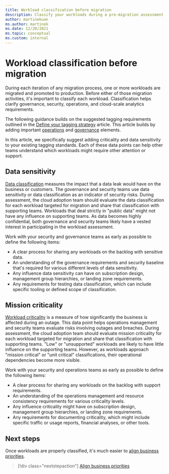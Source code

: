 ```yaml
---
title: Workload classification before migration
description: Classify your workloads during a pre-migration assessment.
author: martinekuan
ms.author: martinek
ms.date: 12/20/2021
ms.topic: conceptual
ms.custom: internal
---
```


# Workload classification before migration

During each iteration of any migration process, one or more workloads are migrated and promoted to production. Before either of those migration activities, it's important to classify each workload. Classification helps clarify governance, security, operations, and cloud-scale analytics requirements.

The following guidance builds on the suggested tagging requirements outlined in the [Define your tagging strategy](../../../ready/azure-best-practices/resource-tagging.md) article. This article builds by adding important [operations](../../../manage/considerations/criticality.md#criticality-scale) and [governance](../../../govern/guides/complex/prescriptive-guidance.md#resource-tagging) elements.

In this article, we specifically suggest adding criticality and data sensitivity to your existing tagging standards. Each of these data points can help other teams understand which workloads might require other attention or support.

## Data sensitivity

[Data classification](../../../govern/policy-compliance/data-classification.md) measures the impact that a data leak would have on the business or customers. The governance and security teams use data sensitivity or data classification as an indicator of security risks. During assessment, the cloud adoption team should evaluate the data classification for each workload targeted for migration and share that classification with supporting teams. Workloads that deal strictly in "public data" might not have any influence on supporting teams. As data becomes highly confidential, both governance and security teams likely have a vested interest in participating in the workload assessment.

Work with your security and governance teams as early as possible to define the following items:

- A clear process for sharing any workloads on the backlog with sensitive data.
- An understanding of the governance requirements and security baseline that's required for various different levels of data sensitivity.
- Any influence data sensitivity can have on subscription design, management group hierarchies, or landing zone requirements.
- Any requirements for testing data classification, which can include specific tooling or defined scope of classification.

## Mission criticality

[Workload criticality](../../../manage/considerations/criticality.md) is a measure of how significantly the business is affected during an outage. This data point helps operations management and security teams evaluate risks involving outages and breaches. During assessment, the cloud adoption team should evaluate mission criticality for each workload targeted for migration and share that classification with supporting teams. "Low" or "unsupported" workloads are likely to have little influence on the supporting teams. However, as workloads approach "mission critical" or "unit critical" classifications, their operational dependencies become more visible.

Work with your security and operations teams as early as possible to define the following items:

- A clear process for sharing any workloads on the backlog with support requirements.
- An understanding of the operations management and resource consistency requirements for various criticality levels.
- Any influence criticality might have on subscription design, management group hierarchies, or landing zone requirements.
- Any requirements for documenting criticality, which might include specific traffic or usage reports, financial analyses, or other tools.

## Next steps

Once workloads are properly classified, it's much easier to [align business priorities](./business-priorities.md).

> [!div class="nextstepaction"]
> [Align business priorities](./business-priorities.md)
